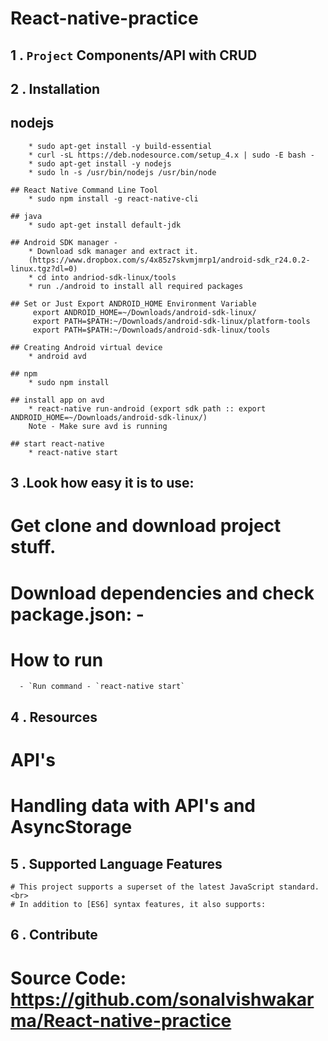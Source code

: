 # React-native-practice

1 . `Project` Components/API with CRUD 
--------

2 . Installation
------------

  ## nodejs
		* sudo apt-get install -y build-essential
		* curl -sL https://deb.nodesource.com/setup_4.x | sudo -E bash -
		* sudo apt-get install -y nodejs
		* sudo ln -s /usr/bin/nodejs /usr/bin/node

	## React Native Command Line Tool
		* sudo npm install -g react-native-cli

	## java
		* sudo apt-get install default-jdk

	## Android SDK manager -
		* Download sdk manager and extract it.
		(https://www.dropbox.com/s/4x85z7skvmjmrp1/android-sdk_r24.0.2-linux.tgz?dl=0)
		* cd into andriod-sdk-linux/tools
		* run ./android to install all required packages

	## Set or Just Export ANDROID_HOME Environment Variable
		 export ANDROID_HOME=~/Downloads/android-sdk-linux/
		 export PATH=$PATH:~/Downloads/android-sdk-linux/platform-tools
		 export PATH=$PATH:~/Downloads/android-sdk-linux/tools

	## Creating Android virtual device
		* android avd

	## npm
		* sudo npm install

	## install app on avd
		* react-native run-android (export sdk path :: export ANDROID_HOME=~/Downloads/android-sdk-linux/)
		Note - Make sure avd is running

	## start react-native
		* react-native start

3 .Look how easy it is to use:
--------

  # Get clone and download project stuff.
  # Download dependencies and check package.json: -
   
  # How to run 
      - `Run command - `react-native start`

4 . Resources
---------
     
  # API's
  # Handling data with API's and AsyncStorage

5 .  Supported Language Features
----------

    # This project supports a superset of the latest JavaScript standard.<br>
    # In addition to [ES6] syntax features, it also supports:

6 . Contribute
----------

  # Source Code: https://github.com/sonalvishwakarma/React-native-practice

